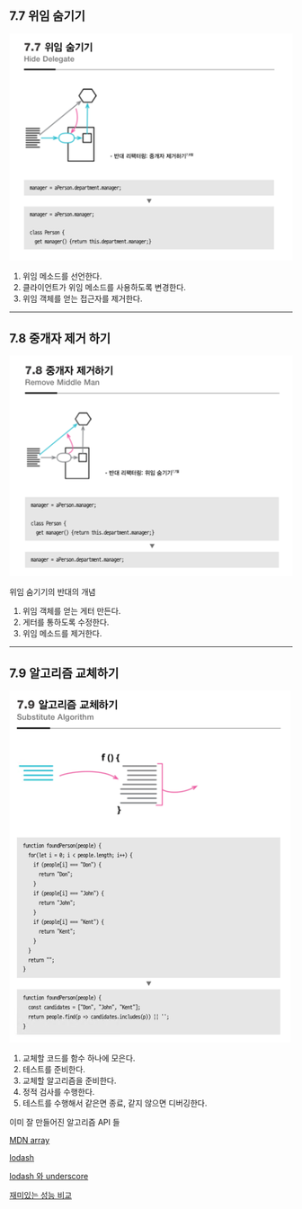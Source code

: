 ## 7.7 위임 숨기기

![img.png](img.png)

1) 위임 메소드를 선언한다.
2) 클라이언트가 위임 메소드를 사용하도록 변경한다.
3) 위임 객체를 얻는 접근자를 제거한다.

---


## 7.8 중개자 제거 하기

![img_1.png](img_1.png)

위임 숨기기의 반대의 개념

1) 위임 객체를 얻는 게터 만든다.
2) 게터를 통하도록 수정한다.
3) 위임 메소드를 제거한다.

---


## 7.9 알고리즘 교체하기

![img_2.png](img_2.png)

1) 교체할 코드를 함수 하나에 모은다.
2) 테스트를 준비한다.
3) 교체할 알고리즘을 준비한다.
4) 정적 검사를 수행한다.
5) 테스트를 수행해서 같은면 종료, 같지 않으면 디버깅한다.


이미 잘 만들어진 알고리즘 API 들

[MDN array](https://developer.mozilla.org/ko/docs/Web/JavaScript/Reference/Global_Objects/Array)

[lodash](https://lodash.com/)

[lodash 와 underscore](http://kbs0327.github.io/blog/technology/underscore-lodash/)

[재미있는 성능 비교](https://ui.toast.com/weekly-pick/ko_20190515)
